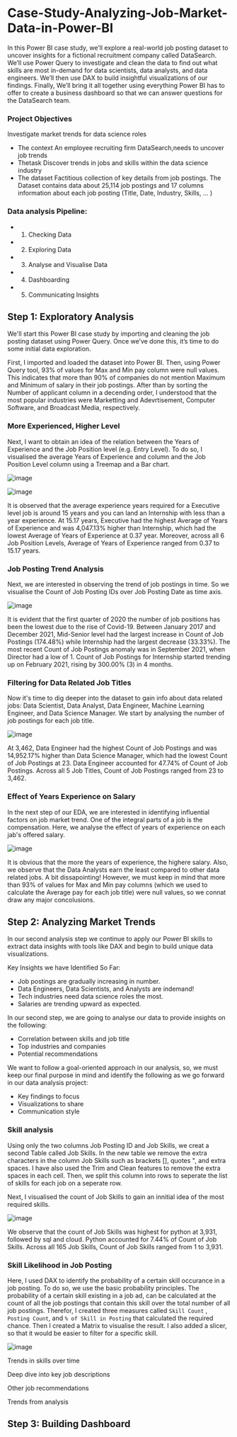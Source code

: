 # Case-Study-Analyzing-Job-Market-Data-in-Power-BI

In this Power BI case study, we’ll explore a real-world job posting dataset to uncover insights for a fictional recruitment company called DataSearch. We’ll use Power Query to investigate and clean the data to find out what skills are most in-demand for data scientists, data analysts, and data engineers. We’ll then use DAX to build insightful visualizations of our findings. Finally, We’ll bring it all together using everything Power BI has to offer to create a business dashboard so that we can answer questions for the DataSearch team.

### Project Objectives
Investigate market trends for data science roles

* The context
An employee recruiting firm DataSearch,needs to uncover job trends
* Thetask
Discover trends in jobs and skills within the data science industry
* The dataset
Factitious collection of key details from job postings. The Dataset contains data about 25,114 job postings and 17 columns information about each job posting (Title, Date, Industry, Skills, ... )

### Data analysis Pipeline:
- 1. Checking Data
- 2. Exploring Data
- 3. Analyse and Visualise Data
- 4. Dashboarding
- 5. Communicating Insights

## Step 1: Exploratory Analysis
We'll start this Power BI case study by importing and cleaning the job posting dataset using Power Query. Once we’ve done this, it’s time to do some initial data exploration.

First, I imported and loaded the dataset into Power BI. Then, using Power Query tool, 93% of values for Max and Min pay column were null values. This indicates that more than 90% of companies do not mention Maximum and Minimum of salary in their job postings. After than by sorting the Number of applicant column in a decending order, I understood that the most popular industries were Marketting and Adevrtisement, Computer Software, and Broadcast Media, respectively.

### More Experienced, Higher Level

Next, I want to obtain an idea of the relation between the Years of Experience and the Job Position level (e.g. Entry Level). To do so, I visualised the average Years of Experience and column and the Job Position Level column using a Treemap and a Bar chart.

![image](https://user-images.githubusercontent.com/113103161/206879491-99428656-0975-446a-ae6a-c0e13c05c677.png)

![image](https://user-images.githubusercontent.com/113103161/206880289-148148c7-bd3f-4c28-a751-5aecde2e6a21.png)


It is observed that the average experience years required for a Executive level job is around 15 years and you can land an Internship with less than a year experience.
At 15.17 years, Executive had the highest Average of Years of Experience and was 4,047.13% higher than Internship, which had the lowest Average of Years of Experience at 0.37 year. Moreover, across all 6 Job Position Levels, Average of Years of Experience ranged from 0.37 to 15.17 years.

### Job Posting Trend Analysis

Next, we are interested in observing the trend of job postings in time. So we visualise the Count of Job Posting IDs over Job Posting Date as time axis.

![image](https://user-images.githubusercontent.com/113103161/206880032-a93f49dd-92a1-4b6a-8eab-fb8257cf6d44.png)

It is evident that the first quarter of 2020 the number of job positions has been the lowest due to the rise of Covid-19. Between January 2017 and December 2021, Mid-Senior level had the largest increase in Count of Job Postings (174.48%) while Internship had the largest decrease (33.33%). The most recent Count of Job Postings anomaly was in September 2021, when Director had a low of 1. Count of Job Postings for Internship started trending up on February 2021, rising by 300.00% (3) in 4 months.

### Filtering for Data Related Job Titles

Now it's time to dig deeper into the dataset to gain info about data related jobs: Data Scientist, Data Analyst, Data Engineer, Machine Learning Engineer, and Data Science Manager. We start by analysing the number of job postings for each job title.  

![image](https://user-images.githubusercontent.com/113103161/206880551-48fd4ce7-b15e-4746-a93a-ffbd5cf3be5d.png)

At 3,462, Data Engineer had the highest Count of Job Postings and was 14,952.17% higher than Data Science Manager, which had the lowest Count of Job Postings at 23. Data Engineer accounted for 47.74% of Count of Job Postings. Across all 5 Job Titles, Count of Job Postings ranged from 23 to 3,462.

### Effect of Years Experience on Salary

In the next step of our EDA, we are interested in identifying influential factors on job market trend. One of the integral parts of a job is the compensation. Here, we analyse the effect of years of experience on each jab's offered salary.

![image](https://user-images.githubusercontent.com/113103161/206910657-8bdc8967-492d-4d17-b95f-47d110267d7d.png)

It is obvious that the more the years of experience, the highere salary. Also, we observe that the Data Analysts earn the least compared to other data related jobs. A bit dissapointing! However, we must keep in mind that more than 93% of values for Max and Min pay columns (which we used to calculate the Average pay for each job title) were null values, so we connat draw any major concolusions.

## Step 2: Analyzing Market Trends

In our second analysis step we continue to apply our Power BI skills to extract data insights with tools like DAX and begin to build unique data visualizations.

Key Insights we have Identified So Far:
- Job postings are gradually increasing in number.
- Data Engineers, Data Scientists, and Analysts are indemand!
- Tech industries need data science roles the most.
- Salaries are trending upward as expected.

In our second step, we are going to analyse our data to provide insights on the following:

- Correlation between skills and job title
- Top industries and companies 
- Potential recommendations

We want to follow a goal-oriented approach in our analysis, so, we must keep our final purpose in mind and identify the following as we go forward in our data analysis project:
- Key findings to focus
- Visualizations to share
- Communication style

### Skill analysis
Using only the two columns Job Posting ID and Job Skills, we creat a second Table called Job Skills. In the new table we remove the extra characters in the column Job Skills such as brackets [], quotes ", and extra spaces. I have also used the Trim and Clean features to remove the extra spaces in each cell. Then, we split this column into rows to seperate the list of skills for each job on a seperate row.

Next, I visualised the count of Job Skills to gain an innitial idea of the most required skills.

![image](https://user-images.githubusercontent.com/113103161/206914484-eebba5da-0fd9-466b-92ad-0109a156168f.png)

We observe that the count of Job Skills was highest for python at 3,931, followed by sql and cloud. Python accounted for 7.44% of Count of Job Skills. Across all 165 Job Skills, Count of Job Skills ranged from 1 to 3,931.

### Skill Likelihood in Job Posting
Here, I used DAX to identify the probability of a certain skill occurance in a job posting. To do so, we use the basic probability principles. The probability of a certain skill existing in a job ad, can be calculated at the count of all the job postings that contain this skill over the total number of all job postings. Therefor, I created three measures called ```Skill Count``` , ```Posting Count```, and ```% of Skill in Posting``` that calculated the required chance. Then I created a Matrix to visualise the result. I also added a slicer, so that it would be easier to filter for a specific skill.

![image](https://user-images.githubusercontent.com/113103161/206923866-5e51ade3-afa3-4ad6-9fe5-6d27b6c0d723.png)


Trends in skills over time

Deep dive into key job descriptions

Other job recommendations

Trends from analysis

## Step 3: Building Dashboard
